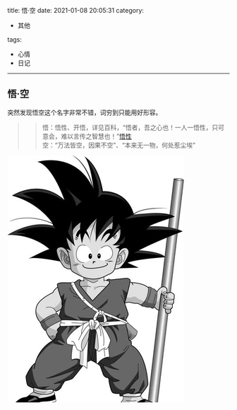 title: 悟·空
date: 2021-01-08 20:05:31
category:

- 其他

tags:

- 心情
- 日记

------

## 悟·空
突然发现悟空这个名字非常不错，词穷到只能用好形容。  
>>悟：悟性、开悟，详见百科，“悟者，吾之心也！一人一悟性，只可意会，难以言传之智慧也！”[悟性](https://baike.baidu.com/item/%E6%82%9F%E6%80%A7)  
>>空：“万法皆空，因果不空”、“本来无一物，何处惹尘埃”  

![wk](20210108/wk.jpg)
